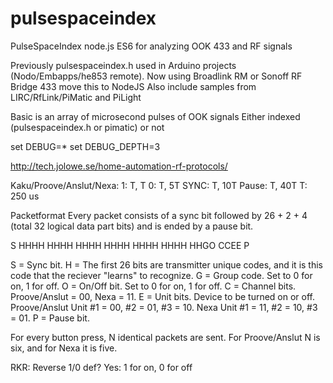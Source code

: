# pulsespaceindex
PulseSpaceIndex node.js ES6 for analyzing OOK 433 and RF signals

Previously pulsespaceindex.h used in Arduino projects (Nodo/Embapps/he853 remote).
Now using Broadlink RM or Sonoff RF Bridge 433 move this to NodeJS
Also include samples from LIRC/RfLink/PiMatic and PiLight

Basic is an array of microsecond pulses of OOK signals
Either indexed (pulsespaceindex.h or pimatic) or not

set DEBUG=*
set DEBUG_DEPTH=3

http://tech.jolowe.se/home-automation-rf-protocols/

Kaku/Proove/Anslut/Nexa:
1: T, T
0: T, 5T
SYNC: T, 10T
Pause: T, 40T
T: 250 us

Packetformat
Every packet consists of a sync bit followed by 26 + 2 + 4 (total 32 logical data part bits) and is ended by a pause bit.

S HHHH HHHH HHHH HHHH HHHH HHHH HHGO CCEE P

S = Sync bit.
H = The first 26 bits are transmitter unique codes, and it is this code that the reciever "learns" to recognize.
G = Group code. Set to 0 for on, 1 for off.
O = On/Off bit. Set to 0 for on, 1 for off.
C = Channel bits. Proove/Anslut = 00, Nexa = 11.
E = Unit bits. Device to be turned on or off.
Proove/Anslut Unit #1 = 00, #2 = 01, #3 = 10.
Nexa Unit #1 = 11, #2 = 10, #3 = 01.
P = Pause bit.

For every button press, N identical packets are sent. For Proove/Anslut N is six, and for Nexa it is five.

RKR: Reverse 1/0 def?
Yes: 1 for on, 0 for off
